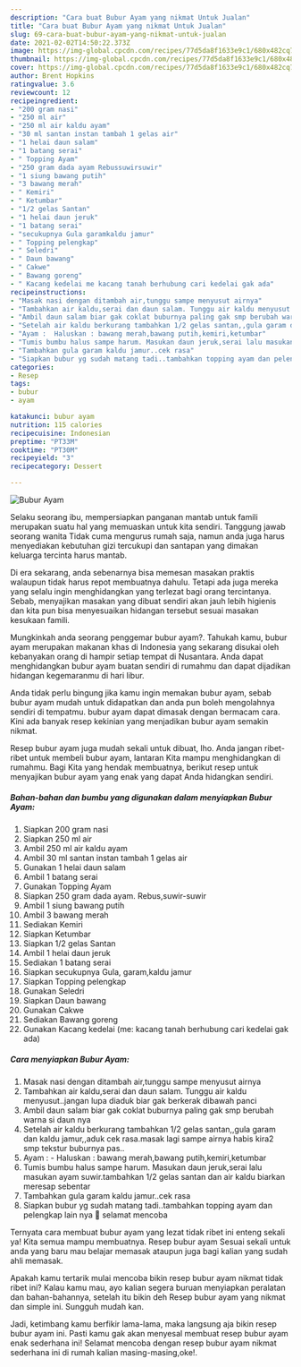 ```yaml
---
description: "Cara buat Bubur Ayam yang nikmat Untuk Jualan"
title: "Cara buat Bubur Ayam yang nikmat Untuk Jualan"
slug: 69-cara-buat-bubur-ayam-yang-nikmat-untuk-jualan
date: 2021-02-02T14:50:22.373Z
image: https://img-global.cpcdn.com/recipes/77d5da8f1633e9c1/680x482cq70/bubur-ayam-foto-resep-utama.jpg
thumbnail: https://img-global.cpcdn.com/recipes/77d5da8f1633e9c1/680x482cq70/bubur-ayam-foto-resep-utama.jpg
cover: https://img-global.cpcdn.com/recipes/77d5da8f1633e9c1/680x482cq70/bubur-ayam-foto-resep-utama.jpg
author: Brent Hopkins
ratingvalue: 3.6
reviewcount: 12
recipeingredient:
- "200 gram nasi"
- "250 ml air"
- "250 ml air kaldu ayam"
- "30 ml santan instan tambah 1 gelas air"
- "1 helai daun salam"
- "1 batang serai"
- " Topping Ayam"
- "250 gram dada ayam Rebussuwirsuwir"
- "1 siung bawang putih"
- "3 bawang merah"
- " Kemiri"
- " Ketumbar"
- "1/2 gelas Santan"
- "1 helai daun jeruk"
- "1 batang serai"
- "secukupnya Gula garamkaldu jamur"
- " Topping pelengkap"
- " Seledri"
- " Daun bawang"
- " Cakwe"
- " Bawang goreng"
- " Kacang kedelai me kacang tanah berhubung cari kedelai gak ada"
recipeinstructions:
- "Masak nasi dengan ditambah air,tunggu sampe menyusut airnya"
- "Tambahkan air kaldu,serai dan daun salam. Tunggu air kaldu menyusut..jangan lupa diaduk biar gak berkerak dibawah panci"
- "Ambil daun salam biar gak coklat buburnya paling gak smp berubah warna si daun nya"
- "Setelah air kaldu berkurang tambahkan 1/2 gelas santan,,gula garam dan kaldu jamur,,aduk cek rasa.masak lagi sampe airnya habis kira2 smp tekstur buburnya pas.."
- "Ayam :  Haluskan : bawang merah,bawang putih,kemiri,ketumbar"
- "Tumis bumbu halus sampe harum. Masukan daun jeruk,serai lalu masukan ayam suwir.tambahkan 1/2 gelas santan dan air kaldu biarkan meresap sebentar"
- "Tambahkan gula garam kaldu jamur..cek rasa"
- "Siapkan bubur yg sudah matang tadi..tambahkan topping ayam dan pelengkap lain nya 🙂 selamat mencoba"
categories:
- Resep
tags:
- bubur
- ayam

katakunci: bubur ayam 
nutrition: 115 calories
recipecuisine: Indonesian
preptime: "PT33M"
cooktime: "PT30M"
recipeyield: "3"
recipecategory: Dessert

---
```



![Bubur Ayam](https://img-global.cpcdn.com/recipes/77d5da8f1633e9c1/680x482cq70/bubur-ayam-foto-resep-utama.jpg)

Selaku seorang ibu, mempersiapkan panganan mantab untuk famili merupakan suatu hal yang memuaskan untuk kita sendiri. Tanggung jawab seorang  wanita Tidak cuma mengurus rumah saja, namun anda juga harus menyediakan kebutuhan gizi tercukupi dan santapan yang dimakan keluarga tercinta harus mantab.

Di era  sekarang, anda sebenarnya bisa memesan masakan praktis walaupun tidak harus repot membuatnya dahulu. Tetapi ada juga mereka yang selalu ingin menghidangkan yang terlezat bagi orang tercintanya. Sebab, menyajikan masakan yang dibuat sendiri akan jauh lebih higienis dan kita pun bisa menyesuaikan hidangan tersebut sesuai masakan kesukaan famili. 



Mungkinkah anda seorang penggemar bubur ayam?. Tahukah kamu, bubur ayam merupakan makanan khas di Indonesia yang sekarang disukai oleh kebanyakan orang di hampir setiap tempat di Nusantara. Anda dapat menghidangkan bubur ayam buatan sendiri di rumahmu dan dapat dijadikan hidangan kegemaranmu di hari libur.

Anda tidak perlu bingung jika kamu ingin memakan bubur ayam, sebab bubur ayam mudah untuk didapatkan dan anda pun boleh mengolahnya sendiri di tempatmu. bubur ayam dapat dimasak dengan bermacam cara. Kini ada banyak resep kekinian yang menjadikan bubur ayam semakin nikmat.

Resep bubur ayam juga mudah sekali untuk dibuat, lho. Anda jangan ribet-ribet untuk membeli bubur ayam, lantaran Kita mampu menghidangkan di rumahmu. Bagi Kita yang hendak membuatnya, berikut resep untuk menyajikan bubur ayam yang enak yang dapat Anda hidangkan sendiri.

<!--inarticleads1-->

##### Bahan-bahan dan bumbu yang digunakan dalam menyiapkan Bubur Ayam:

1. Siapkan 200 gram nasi
1. Siapkan 250 ml air
1. Ambil 250 ml air kaldu ayam
1. Ambil 30 ml santan instan tambah 1 gelas air
1. Gunakan 1 helai daun salam
1. Ambil 1 batang serai
1. Gunakan  Topping Ayam
1. Siapkan 250 gram dada ayam. Rebus,suwir-suwir
1. Ambil 1 siung bawang putih
1. Ambil 3 bawang merah
1. Sediakan  Kemiri
1. Siapkan  Ketumbar
1. Siapkan 1/2 gelas Santan
1. Ambil 1 helai daun jeruk
1. Sediakan 1 batang serai
1. Siapkan secukupnya Gula, garam,kaldu jamur
1. Siapkan  Topping pelengkap
1. Gunakan  Seledri
1. Siapkan  Daun bawang
1. Gunakan  Cakwe
1. Sediakan  Bawang goreng
1. Gunakan  Kacang kedelai (me: kacang tanah berhubung cari kedelai gak ada)




<!--inarticleads2-->

##### Cara menyiapkan Bubur Ayam:

1. Masak nasi dengan ditambah air,tunggu sampe menyusut airnya
1. Tambahkan air kaldu,serai dan daun salam. Tunggu air kaldu menyusut..jangan lupa diaduk biar gak berkerak dibawah panci
1. Ambil daun salam biar gak coklat buburnya paling gak smp berubah warna si daun nya
1. Setelah air kaldu berkurang tambahkan 1/2 gelas santan,,gula garam dan kaldu jamur,,aduk cek rasa.masak lagi sampe airnya habis kira2 smp tekstur buburnya pas..
1. Ayam :  - Haluskan : bawang merah,bawang putih,kemiri,ketumbar
1. Tumis bumbu halus sampe harum. Masukan daun jeruk,serai lalu masukan ayam suwir.tambahkan 1/2 gelas santan dan air kaldu biarkan meresap sebentar
1. Tambahkan gula garam kaldu jamur..cek rasa
1. Siapkan bubur yg sudah matang tadi..tambahkan topping ayam dan pelengkap lain nya 🙂 selamat mencoba




Ternyata cara membuat bubur ayam yang lezat tidak ribet ini enteng sekali ya! Kita semua mampu membuatnya. Resep bubur ayam Sesuai sekali untuk anda yang baru mau belajar memasak ataupun juga bagi kalian yang sudah ahli memasak.

Apakah kamu tertarik mulai mencoba bikin resep bubur ayam nikmat tidak ribet ini? Kalau kamu mau, ayo kalian segera buruan menyiapkan peralatan dan bahan-bahannya, setelah itu bikin deh Resep bubur ayam yang nikmat dan simple ini. Sungguh mudah kan. 

Jadi, ketimbang kamu berfikir lama-lama, maka langsung aja bikin resep bubur ayam ini. Pasti kamu gak akan menyesal membuat resep bubur ayam enak sederhana ini! Selamat mencoba dengan resep bubur ayam nikmat sederhana ini di rumah kalian masing-masing,oke!.

